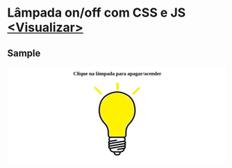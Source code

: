 # Lâmpada on/off com CSS e JS [<Visualizar\>](https://hlays.github.io/learning-front-end/projects/Lamp/)

## Sample
![sample](../img/sample/sample-Lamp.png)